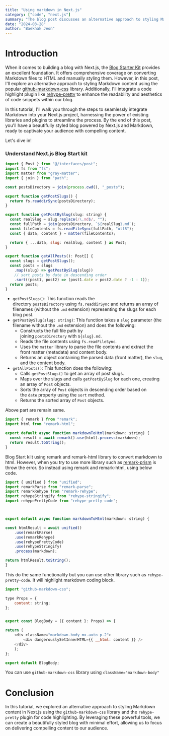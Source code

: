 ```yaml
---
title: "Using markdown in Next.js"
category: ["code", "next.js"]
summary: "The blog post discusses an alternative approach to styling Markdown content in a Next.js blog. It explores using the github-markdown-css library for styling and the rehype-pretty plugin for code highlighting. The post explains the limitations of the remark library and introduces an alternative using unified and related libraries. It also demonstrates how to apply the github-markdown-css styles to a React component rendering Markdown."
date: "2024-03-28"
author: "Baekhak Jeon"
---
```


# Introduction

When it comes to building a blog with Next.js, the [Blog Starter Kit](https://vercel.com/templates/next.js/blog-starter-kit) provides an excellent foundation. It offers comprehensive coverage on converting Markdown files to HTML and manually styling them. However, in this post, I'll explore an alternative approach to styling Markdown content using the popular [github-markdown-css](https://github.com/sindresorhus/github-markdown-css) library. Additionally, I'll integrate a code highlight plugin like [rehype-pretty](https://rehype-pretty.pages.dev/) to enhance the readability and aesthetics of code snippets within our blog.

In this tutorial, I'll walk you through the steps to seamlessly integrate Markdown into your Next.js project, harnessing the power of existing libraries and plugins to streamline the process. By the end of this post, you'll have a beautifully styled blog powered by Next.js and Markdown, ready to captivate your audience with compelling content.

Let's dive in!

### Understand Next.js Blog Start kit

```javascript
import { Post } from "@/interfaces/post";
import fs from "fs";
import matter from "gray-matter";
import { join } from "path";

const postsDirectory = join(process.cwd(), "_posts");

export function getPostSlugs() {
  return fs.readdirSync(postsDirectory);
}

export function getPostBySlug(slug: string) {
  const realSlug = slug.replace(/\.md$/, "");
  const fullPath = join(postsDirectory, `${realSlug}.md`);
  const fileContents = fs.readFileSync(fullPath, "utf8");
  const { data, content } = matter(fileContents);

  return { ...data, slug: realSlug, content } as Post;
}

export function getAllPosts(): Post[] {
  const slugs = getPostSlugs();
  const posts = slugs
    .map((slug) => getPostBySlug(slug))
    // sort posts by date in descending order
    .sort((post1, post2) => (post1.date > post2.date ? -1 : 1));
  return posts;
}
```

- `getPostSlugs()`: This function reads the directory `postsDirectory` using `fs.readdirSync` and returns an array of filenames (without the `.md` extension) representing the slugs for each blog post.
- `getPostBySlug(slug: string)`: This function takes a `slug` parameter (the filename without the `.md` extension) and does the following:
  - Constructs the full file path by joining `postsDirectory` with `${slug}.md`.
  - Reads the file contents using `fs.readFileSync`.
  - Uses the `matter` library to parse the file contents and extract the front matter (metadata) and content body.
  - Returns an object containing the parsed data (front matter), the `slug`, and the content body.
- `getAllPosts()`: This function does the following:
  - Calls `getPostSlugs()` to get an array of post slugs.
  - Maps over the slugs and calls `getPostBySlug` for each one, creating an array of `Post` objects.
  - Sorts the array of `Post` objects in descending order based on the `date` property using the `sort` method.
  - Returns the sorted array of `Post` objects.

Above part are remain same.

```javascript
import { remark } from "remark";
import html from "remark-html";

export default async function markdownToHtml(markdown: string) {
  const result = await remark().use(html).process(markdown);
  return result.toString();
}
```

Blog Start kilt using remark and remark-html library to convert markdown to html. However, when you try to use more library such as [remark-prism](https://github.com/sergioramos/remark-prism) is throw the error. So instead using remark and remark-html, using below code.

```javascript
import { unified } from "unified";
import remarkParse from "remark-parse";
import remarkRehype from "remark-rehype";
import rehypeStringify from "rehype-stringify";
import rehypePrettyCode from "rehype-pretty-code";



export default async function markdownToHtml(markdown: string) {

const htmlResult = await unified()
	.use(remarkParse)
	.use(remarkRehype)
	.use(rehypePrettyCode)
	.use(rehypeStringify)
	.process(markdown);

return htmlResult.toString();
}
```

This do the same functionality but you can use other library such as `rehype-pretty-code`.
It will highlight markdown coding block.

```javascript
import "github-markdown-css";

type Props = {
	content: string;
};


export const BlogBody = ({ content }: Props) => {

return (
	<div className="markdown-body mx-auto p-2">
		<div dangerouslySetInnerHTML={{ __html: content }} />
	</div>
	);
};

export default BlogBody;
```

You can use `github-markdown-css` library using `className="markdown-body"`

# Conclusion

In this tutorial, we explored an alternative approach to styling Markdown content in Next.js using the `github-markdown-css` library and the `rehype-pretty` plugin for code highlighting. By leveraging these powerful tools, we can create a beautifully styled blog with minimal effort, allowing us to focus on delivering compelling content to our audience.
